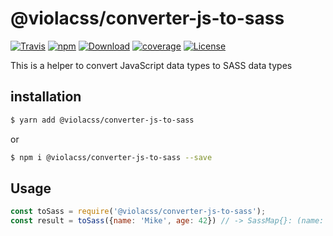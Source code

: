 # @violacss/converter-js-to-sass

[![Travis][travis]](https://travis-ci.org/violacss/viola)
[![npm][npm]](https://www.npmjs.com/package/@violacss/converter-js-to-sass)
[![Download][download]](https://www.npmjs.com/package/@violacss/converter-js-to-sass)
[![coverage][codecov]](https://codecov.io/gh/violacss/viola/branch/master)
[![License][license]](https://github.com/violacss/viola/blob/master/LICENSE)

This is a helper to convert JavaScript data types to SASS data types

## installation

```bash
$ yarn add @violacss/converter-js-to-sass
```
or
```bash
$ npm i @violacss/converter-js-to-sass --save
```

## Usage

```javascript
const toSass = require('@violacss/converter-js-to-sass');
const result = toSass({name: 'Mike', age: 42}) // -> SassMap{}: (name: 'Mike', age: 42)
```

[travis]: https://img.shields.io/travis/violacss/viola/master.svg?logo=travis&style=flat-square
[npm]: https://img.shields.io/npm/v/@violacss/converter-js-to-sass.svg?logo=npm&style=flat-square
[download]: https://img.shields.io/npm/dt/@violacss/converter-js-to-sass.svg?logo=node.js&style=flat-square
[codecov]: https://img.shields.io/codecov/c/gh/violacss/viola/master.svg?logo=codecov&style=flat-square
[license]: https://img.shields.io/github/license/violacss/viola.svg?style=flat-square
